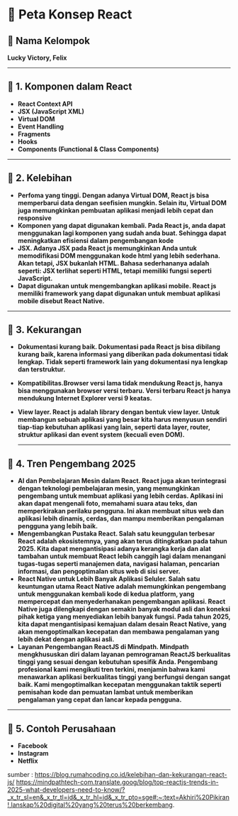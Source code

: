 # 📌 Peta Konsep React  

## 👥 Nama Kelompok  
**Lucky Victory, Felix**  

---

## 📌 1. Komponen dalam React  
- **React Context API**  
- **JSX (JavaScript XML)**  
- **Virtual DOM**  
- **Event Handling**  
- **Fragments**  
- **Hooks**  
- **Components (Functional & Class Components)**  

---

## 📌 2. Kelebihan
   - **Perfoma yang tinggi. Dengan adanya Virtual DOM, React js bisa memperbarui data dengan seefisien mungkin. Selain itu, Virtual DOM juga memungkinkan pembuatan aplikasi menjadi lebih cepat dan responsive**
   - **Komponen yang dapat digunakan kembali. Pada React js, anda dapat menggunakan lagi komponen yang sudah anda buat. Sehingga dapat meningkatkan efisiensi dalam pengembangan kode**
   - **JSX. Adanya JSX pada React js memungkinkan Anda untuk memodifikasi DOM menggunakan kode html yang lebih sederhana. Akan tetapi, JSX          bukanlah HTML. Bahasa sederhananya adalah seperti: JSX terlihat seperti HTML, tetapi memiliki fungsi seperti JavaScript.**
   - **Dapat digunakan untuk mengembangkan aplikasi mobile. React js memiliki framework yang dapat digunakan untuk membuat aplikasi mobile          disebut React Native.**

---

## 📌 3. Kekurangan
   - **Dokumentasi kurang baik. Dokumentasi pada React js bisa dibilang kurang baik, karena informasi yang diberikan pada dokumentasi tidak lengkap. Tidak seperti framework lain yang dokumentasi nya lengkap dan terstruktur.**
   - **Kompatibilitas.Browser versi lama tidak mendukung React js, hanya bisa menggunakan browser versi terbaru. Versi terbaru React js hanya mendukung Internet Explorer versi 9 keatas.**
   - **View layer. React js adalah library dengan bentuk view layer. Untuk membangun sebuah aplikasi yang besar kita harus menyusun sendiri tiap-tiap kebutuhan aplikasi yang lain, seperti data layer, router, struktur aplikasi dan event system (kecuali even DOM).**

     ---

## 📌 4. Tren Pengembang 2025
   - **AI dan Pembelajaran Mesin dalam React. React juga akan terintegrasi dengan teknologi pembelajaran mesin, yang memungkinkan pengembang untuk membuat aplikasi yang lebih cerdas. Aplikasi ini akan dapat mengenali foto, memahami suara atau teks, dan memperkirakan   perilaku pengguna. Ini akan membuat situs web dan aplikasi lebih dinamis, cerdas, dan mampu memberikan pengalaman pengguna yang lebih      baik.**
   - **Mengembangkan Pustaka React. Salah satu keunggulan terbesar React adalah ekosistemnya, yang akan terus ditingkatkan pada tahun 2025. Kita dapat mengantisipasi adanya kerangka kerja dan alat tambahan untuk membuat React lebih canggih lagi dalam menangani tugas-tugas seperti manajemen data, navigasi halaman, pencarian informasi, dan pengoptimalan situs web di sisi server.**
   - **React Native untuk Lebih Banyak Aplikasi Seluler. Salah satu keuntungan utama React Native adalah memungkinkan pengembang untuk     menggunakan kembali kode di kedua platform, yang mempercepat dan menyederhanakan pengembangan aplikasi. React Native juga dilengkapi dengan semakin banyak modul asli dan koneksi pihak ketiga yang menyediakan lebih banyak fungsi. Pada tahun 2025, kita dapat      mengantisipasi kemajuan dalam desain React Native, yang akan mengoptimalkan kecepatan dan membawa pengalaman yang lebih dekat dengan       aplikasi asli.**
   - **Layanan Pengembangan ReactJS di Mindpath. Mindpath mengkhususkan diri dalam layanan pemrograman ReactJS berkualitas tinggi yang sesuai dengan kebutuhan spesifik Anda. Pengembang profesional kami mengikuti tren terkini, menjamin bahwa kami menawarkan aplikasi berkualitas tinggi yang berfungsi dengan sangat baik. Kami mengoptimalkan kecepatan menggunakan taktik seperti pemisahan kode dan          pemuatan lambat untuk memberikan pengalaman yang cepat dan lancar kepada pengguna.**

---

## 📌 5. Contoh Perusahaan
   - **Facebook**
   - **Instagram**
   - **Netflix**

sumber :
https://blog.rumahcoding.co.id/kelebihan-dan-kekurangan-react-js/
https://mindpathtech-com.translate.goog/blog/top-reactjs-trends-in-2025-what-developers-need-to-know/?_x_tr_sl=en&_x_tr_tl=id&_x_tr_hl=id&_x_tr_pto=sge#:~:text=Akhiri%20Pikiran!,lanskap%20digital%20yang%20terus%20berkembang.

